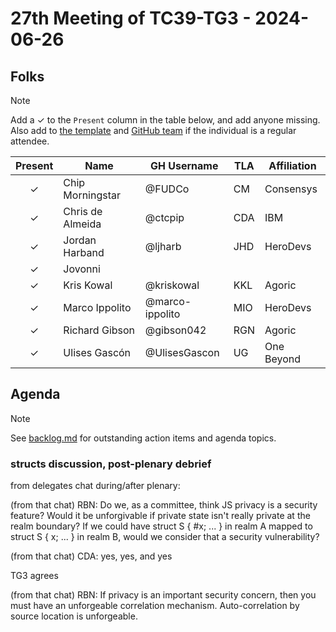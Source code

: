 # 27th Meeting of TC39-TG3 - 2024-06-26

## Folks

> [!NOTE]
> Add a ✓ to the `Present` column in the table below, and add anyone missing. Also add to [the template](../template.md) and [GitHub team](https://github.com/orgs/tc39/teams/tg3) if the individual is a regular attendee.

| Present | Name             | GH Username     | TLA | Affiliation |
| :-----: | ---------------- | --------------- | --- | ----------- |
|    ✓    | Chip Morningstar | @FUDCo          | CM  | Consensys   |
|    ✓    | Chris de Almeida | @ctcpip         | CDA | IBM         |
|    ✓    | Jordan Harband   | @ljharb         | JHD | HeroDevs    |
|    ✓    | Jovonni          |                 |     |             |
|    ✓    | Kris Kowal       | @kriskowal      | KKL | Agoric      |
|    ✓    | Marco Ippolito   | @marco-ippolito | MIO | HeroDevs    |
|    ✓    | Richard Gibson   | @gibson042      | RGN | Agoric      |
|    ✓    | Ulises Gascón    | @UlisesGascon   | UG  | One Beyond  |

## Agenda

> [!NOTE]
> See [backlog.md](../backlog.md) for outstanding action items and agenda topics.

### structs discussion, post-plenary debrief

from delegates chat during/after plenary:

(from that chat) RBN: Do we, as a committee, think JS privacy is a security feature? Would it be unforgivable if private state isn't really private at the realm boundary? If we could have struct S { #x; ... } in realm A mapped to struct S { x; ... } in realm B, would we consider that a security vulnerability?

(from that chat) CDA: yes, yes, and yes

TG3 agrees

(from that chat) RBN: If privacy is an important security concern, then you must have an unforgeable correlation mechanism. Auto-correlation by source location is unforgeable.

